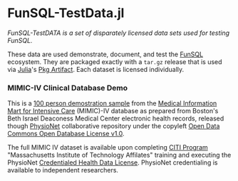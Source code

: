 # FunSQL-TestData.jl

*FunSQL-TestDATA is a set of disparately licensed data sets used for testing FunSQL.*

[mimic-iv-demo]: https://physionet.org/content/mimic-iv-demo/
[odbl-1.0]: https://physionet.org/content/mimic-iv-demo/view-license/2.2/
[physionet]: https://physionet.org/content/?topic=MIMIC+IV
[funsql]: https://github.com/MechanicalRabbit/FunSQL.jl
[artifact]: https://pkgdocs.julialang.org/v1/artifacts/
[julia]: https://julialang.org/
[mimic]: https://mimic.mit.edu/
[citi]:  https://physionet.org/about/citi-course/
[cred]: https://physionet.org/credential-application/
[pchdl]: https://physionet.org/content/mimiciv/view-license/3.1/

These data are used demonstrate, document, and test the [FunSQL][funsql]
ecosystem. They are packaged exactly with a `tar.gz` release that is
used via [Julia][julia]'s [Pkg Artifact][artifact]. Each dataset is
licensed individually.

### MIMIC-IV Clinical Database Demo

This is a [100 person demostration sample][mimic-iv-demo] from the [Medical
Information Mart for Intensive Care][mimic] (MIMIC)-IV database as prepared
from Boston's Beth Israel Deaconess Medical Center electronic health
records, released though [PhysioNet][physionet] collaborative repository
under the copyleft [Open Data Commons Open Database License v1.0][odbl-1.0].

The full MIMIC IV dataset is available upon completing [CITI Program][citi]
"Massachusetts Institute of Technology Affilates" training and executing the
PhysioNet [Credentialed Health Data License][pchdl]. PhysioNet credentialing
is available to independent researchers.
